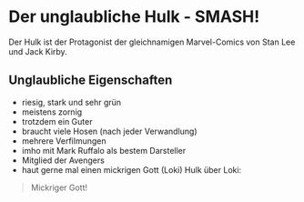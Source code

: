 # Der unglaubliche Hulk - SMASH!
Der Hulk ist der Protagonist der gleichnamigen Marvel-Comics von Stan Lee und Jack Kirby.
## Unglaubliche Eigenschaften
* riesig, stark und sehr grün
* meistens zornig
* trotzdem ein Guter
* braucht viele Hosen (nach jeder Verwandlung)
* mehrere Verfilmungen
* imho mit Mark Ruffalo als bestem Darsteller
* Mitglied der Avengers
* haut gerne mal einen mickrigen Gott (Loki)
Hulk über Loki:
> Mickriger Gott!

